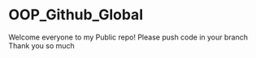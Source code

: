 # OOP_Github_Global
Welcome everyone to my Public repo!
Please push code in your branch
Thank you so much
